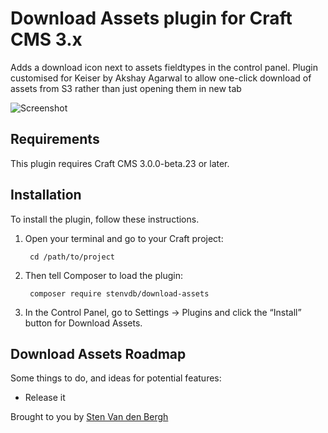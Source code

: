 # Download Assets plugin for Craft CMS 3.x

Adds a download icon next to assets fieldtypes in the control panel. Plugin customised for Keiser by Akshay Agarwal to allow one-click download of assets from S3 rather than just opening them in new tab

![Screenshot](https://raw.githubusercontent.com/stenvdb/craft-download-assets/master/resources/img/screenshot.png)

## Requirements

This plugin requires Craft CMS 3.0.0-beta.23 or later.

## Installation

To install the plugin, follow these instructions.

1. Open your terminal and go to your Craft project:

        cd /path/to/project

2. Then tell Composer to load the plugin:

        composer require stenvdb/download-assets

3. In the Control Panel, go to Settings → Plugins and click the “Install” button for Download Assets.

## Download Assets Roadmap

Some things to do, and ideas for potential features:

* Release it

Brought to you by [Sten Van den Bergh](http://www.stenvdb.be/)
